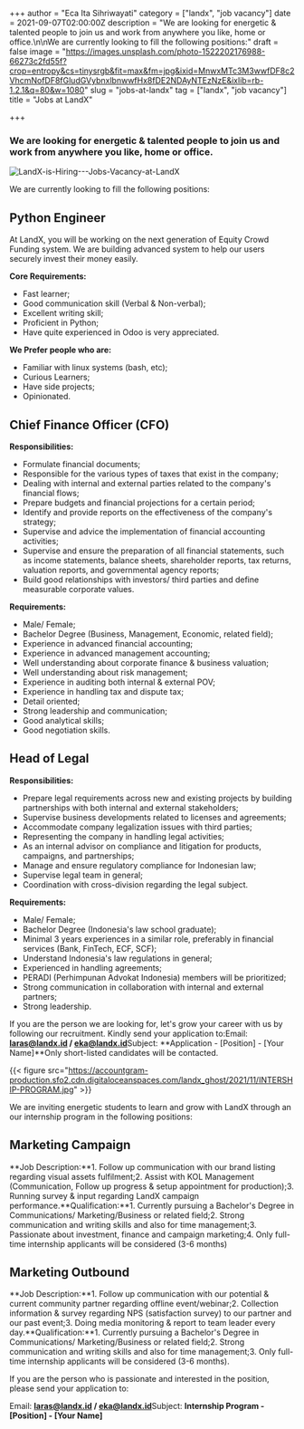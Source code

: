 +++
author = "Eca Ita Sihriwayati"
category = ["landx", "job vacancy"]
date = 2021-09-07T02:00:00Z
description = "We are looking for energetic & talented people to join us and work from anywhere you like, home or office.\n\nWe are currently looking to fill the following positions:"
draft = false
image = "https://images.unsplash.com/photo-1522202176988-66273c2fd55f?crop=entropy&cs=tinysrgb&fit=max&fm=jpg&ixid=MnwxMTc3M3wwfDF8c2VhcmNofDF8fGludGVybnxlbnwwfHx8fDE2NDAyNTEzNzE&ixlib=rb-1.2.1&q=80&w=1080"
slug = "jobs-at-landx"
tag = ["landx", "job vacancy"]
title = "Jobs at LandX"

+++


### We are looking for energetic & talented people to join us and work from anywhere you like, home or office.

![LandX-is-Hiring---Jobs-Vacancy-at-LandX](https://accountgram-production.sfo2.cdn.digitaloceanspaces.com/landx_ghost/2021/09/LandX-is-Hiring---Jobs-Vacancy-at-LandX.jpg)

We are currently looking to fill the following positions:

## Python Engineer

At LandX, you will be working on the next generation of Equity Crowd Funding system. We are building advanced system to help our users securely invest their money easily.

**Core Requirements:**

* Fast learner;
* Good communication skill (Verbal & Non-verbal);
* Excellent writing skill;
* Proficient in Python;
* Have quite experienced in Odoo is very appreciated.

**We Prefer people who are:**

* Familiar with linux systems (bash, etc);
* Curious Learners;
* Have side projects;
* Opinionated.

## Chief Finance Officer (CFO)

**Responsibilities:**

* Formulate financial documents;
* Responsible for the various types of taxes that exist in the company;
* Dealing with internal and external parties related to the company's financial flows;
* Prepare budgets and financial projections for a certain period;
* Identify and provide reports on the effectiveness of the company's strategy;
* Supervise and advice the implementation of financial accounting activities;
* Supervise and ensure the preparation of all financial statements, such as income statements, balance sheets, shareholder reports, tax returns, valuation reports, and governmental agency reports;
* Build good relationships with investors/ third parties and define measurable corporate values.

**Requirements:**

* Male/ Female;
* Bachelor Degree (Business, Management, Economic, related field);
* Experience in advanced financial accounting;
* Experience in advanced management accounting;
* Well understanding about corporate finance & business valuation;
* Well understanding about risk management;
* Experience in auditing both internal & external POV;
* Experience in handling tax and dispute tax;
* Detail oriented;
* Strong leadership and communication;
* Good analytical skills;
* Good negotiation skills.

## Head of Legal

**Responsibilities:**

* Prepare legal requirements across new and existing projects by building partnerships with both internal and external stakeholders;
* Supervise business developments related to licenses and agreements;
* Accommodate company legalization issues with third parties;
* Representing the company in handling legal activities;
* As an internal advisor on compliance and litigation for products, campaigns, and partnerships;
* Manage and ensure regulatory compliance for Indonesian law;
* Supervise legal team in general;
* Coordination with cross-division regarding the legal subject.

**Requirements:**

* Male/ Female;
* Bachelor Degree (Indonesia's law school graduate);
* Minimal 3 years experiences in a similar role, preferably in financial services (Bank, FinTech, ECF, SCF);
* Understand Indonesia's law regulations in general;
* Experienced in handling agreements;
* PERADI (Perhimpunan Advokat Indonesia) members will be prioritized;
* Strong communication in collaboration with internal and external partners;
* Strong leadership.

If you are the person we are looking for, let's grow your career with us by following our recruitment. Kindly send your application to:Email: **laras@landx.id / eka@landx.id**Subject: **Application - [Position] - [Your Name]**Only short-listed candidates will be contacted.

{{< figure src="https://accountgram-production.sfo2.cdn.digitaloceanspaces.com/landx_ghost/2021/11/INTERSHIP-PROGRAM.jpg" >}}

We are inviting energetic students to learn and grow with LandX through an our internship program in the following positions:

## Marketing Campaign

**Job Description:**1. Follow up communication with our brand listing regarding visual assets fulfilment;2. Assist with KOL Management (Communication, Follow up progress & setup appointment for production);3. Running survey & input regarding LandX campaign performance.**Qualification:**1. Currently pursuing a Bachelor's Degree in Communications/ Marketing/Business or related field;2. Strong communication and writing skills and also for time management;3. Passionate about investment, finance and campaign marketing;4. Only full-time internship applicants will be considered (3-6 months)

## Marketing Outbound

**Job Description:**1. Follow up communication with our potential & current community partner regarding offline event/webinar;2. Collection information & survey regarding NPS (satisfaction survey) to our partner and our past event;3. Doing media monitoring & report to team leader every day.**Qualification:**1. Currently pursuing a Bachelor's Degree in Communications/ Marketing/Business or related field;2. Strong communication and writing skills and also for time management;3. Only full-time internship applicants will be considered (3-6 months).

If you are the person who is passionate and interested in the position, please send your application to:

Email: **laras@landx.id / eka@landx.id**Subject: **Internship Program - [Position] - [Your Name]**







